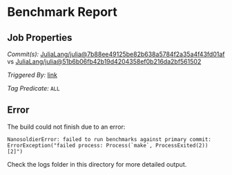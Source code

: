 # Benchmark Report

## Job Properties

*Commit(s):* [JuliaLang/julia@7b88ee49125be82b638a5784f2a35a4f43fd01af](https://github.com/JuliaLang/julia/commit/7b88ee49125be82b638a5784f2a35a4f43fd01af) vs [JuliaLang/julia@51b6b06fb42b19d4204358ef0b216da2bf561502](https://github.com/JuliaLang/julia/commit/51b6b06fb42b19d4204358ef0b216da2bf561502)

*Triggered By:* [link](https://github.com/JuliaLang/julia/pull/19678#issuecomment-268898331)

*Tag Predicate:* `ALL`

## Error

The build could not finish due to an error:

```
NanosoldierError: failed to run benchmarks against primary commit: ErrorException("failed process: Process(`make`, ProcessExited(2)) [2]")
```

Check the logs folder in this directory for more detailed output.

